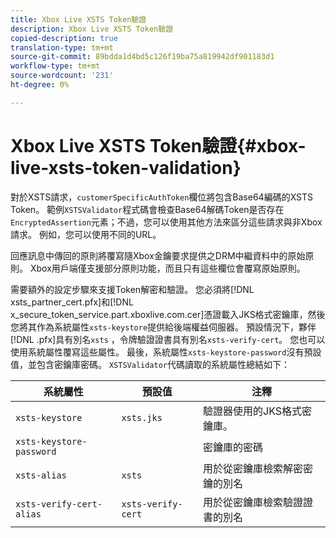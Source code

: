 ```yaml
---
title: Xbox Live XSTS Token驗證
description: Xbox Live XSTS Token驗證
copied-description: true
translation-type: tm+mt
source-git-commit: 89bdda1d4bd5c126f19ba75a819942df901183d1
workflow-type: tm+mt
source-wordcount: '231'
ht-degree: 0%

---
```



# Xbox Live XSTS Token驗證{#xbox-live-xsts-token-validation}

對於XSTS請求，`customerSpecificAuthToken`欄位將包含Base64編碼的XSTS Token。 範例`XSTSValidator`程式碼會檢查Base64解碼Token是否存在`EncryptedAssertion`元素；不過，您可以使用其他方法來區分這些請求與非Xbox請求。 例如，您可以使用不同的URL。

回應訊息中傳回的原則將覆寫隨Xbox金鑰要求提供之DRM中繼資料中的原始原則。 Xbox用戶端僅支援部分原則功能，而且只有這些欄位會覆寫原始原則。

需要額外的設定步驟來支援Token解密和驗證。 您必須將[!DNL xsts_partner_cert.pfx]和[!DNL x_secure_token_service.part.xboxlive.com.cer]憑證載入JKS格式密鑰庫，然後您將其作為系統屬性`xsts-keystore`提供給後端權益伺服器。 預設情況下，夥伴[!DNL .pfx]具有別名`xsts` ，令牌驗證證書具有別名`xsts-verify-cert`。 您也可以使用系統屬性覆寫這些屬性。 最後，系統屬性`xsts-keystore-password`沒有預設值，並包含密鑰庫密碼。 `XSTSValidator`代碼讀取的系統屬性總結如下：

| 系統屬性 | 預設值 | 注釋 |
|---|---|---|
| `xsts-keystore` | `xsts.jks` | 驗證器使用的JKS格式密鑰庫。 |
| `xsts-keystore-password` |  | 密鑰庫的密碼 |
| `xsts-alias` | `xsts` | 用於從密鑰庫檢索解密密鑰的別名 |
| `xsts-verify-cert-alias` | `xsts-verify-cert` | 用於從密鑰庫檢索驗證證書的別名 |

